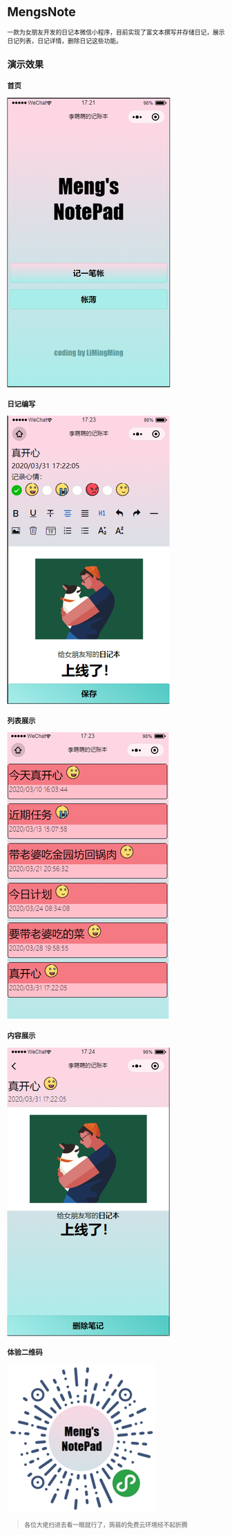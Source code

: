 # MengsNote
一款为女朋友开发的日记本微信小程序，目前实现了富文本撰写并存储日记，展示日记列表，日记详情，删除日记这些功能。  
## 演示效果  
### 首页  
![image](https://github.com/LiMingHuaGit/MengsNote/blob/master/image/sample/home.png)  
### 日记编写  
![image](https://github.com/LiMingHuaGit/MengsNote/blob/master/image/sample/note.png)  
### 列表展示  
![image](https://github.com/LiMingHuaGit/MengsNote/blob/master/image/sample/List.png)  
### 内容展示  
![image](https://github.com/LiMingHuaGit/MengsNote/blob/master/image/sample/content.png)  
### 体验二维码  
![image](https://github.com/LiMingHuaGit/MengsNote/blob/master/image/sample/gh_7481059f2a14_344.jpg)  
> 各位大佬扫进去看一眼就行了，蒟蒻的免费云环境经不起折腾

